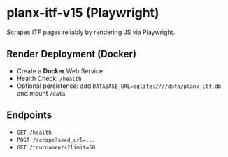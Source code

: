 # planx-itf-v15 (Playwright)

Scrapes ITF pages reliably by rendering JS via Playwright.

## Render Deployment (Docker)
- Create a **Docker** Web Service.
- Health Check: `/health`
- Optional persistence: add `DATABASE_URL=sqlite:////data/planx_itf.db` and mount `/data`.

## Endpoints
- `GET /health`
- `POST /scrape?seed_url=...`
- `GET /tournaments?limit=50`
